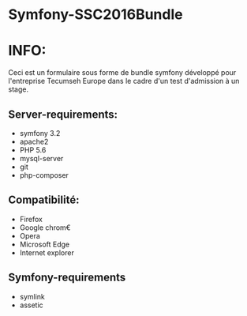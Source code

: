 # Symfony-SSC2016Bundle
INFO:
================================
Ceci est un formulaire sous forme de bundle symfony développé pour l'entreprise Tecumseh Europe dans le cadre d'un test d'admission à un stage.


Server-requirements:
--------------------------------
* symfony 3.2                   
* apache2                       
* PHP 5.6                     
* mysql-server
* git
* php-composer


Compatibilité:
--------------------------------
* Firefox
* Google chrom€
* Opera
* Microsoft Edge
* Internet explorer

Symfony-requirements
--------------------------------
* symlink
* assetic

